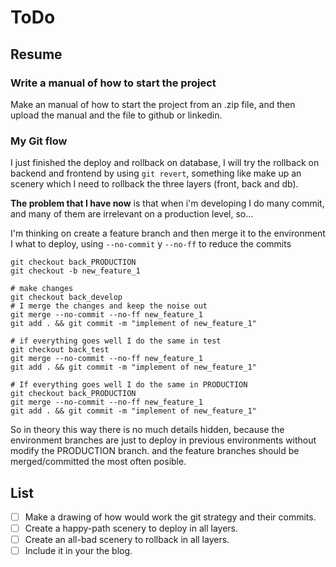 # ToDo

## Resume

### Write a manual of how to start the project

Make an manual of how to start the project from an .zip file, and then
upload the manual and the file to github or linkedin.

### My Git flow

I just finished the deploy and rollback on database, I will try the rollback
on backend and frontend by using `git revert`, something like make up an
scenery which I need to rollback the three layers (front, back and db).

**The problem that I have now** is that when i'm developing I do many commit, and
many of them are irrelevant on a production level, so...

I'm thinking on create a feature branch and then merge it to the environment I what
to deploy, using `--no-commit` y `--no-ff` to reduce the commits

```shell
git checkout back_PRODUCTION
git checkout -b new_feature_1

# make changes
git checkout back_develop
# I merge the changes and keep the noise out
git merge --no-commit --no-ff new_feature_1
git add . && git commit -m "implement of new_feature_1"

# if everything goes well I do the same in test
git checkout back_test
git merge --no-commit --no-ff new_feature_1
git add . && git commit -m "implement of new_feature_1"

# If everything goes well I do the same in PRODUCTION
git checkout back_PRODUCTION
git merge --no-commit --no-ff new_feature_1
git add . && git commit -m "implement of new_feature_1"
```

So in theory this way there is no much details hidden, because
the environment branches are just to deploy in previous environments
without modify the PRODUCTION branch.
and the feature branches should be merged/committed the most often
posible.

## List

- [ ] Make a drawing of how would work the git strategy and their commits.
- [ ] Create a happy-path scenery to deploy in all layers.
- [ ] Create an all-bad scenery to rollback in all layers.
- [ ] Include it in your the blog.
